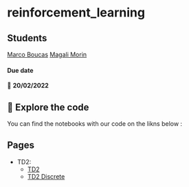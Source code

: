 # reinforcement_learning

## Students

[Marco Boucas](https://github.com/marcoboucas)
[Magali Morin](https://github.com/magalimorin18)

#### Due date
:calendar: **20/02/2022** 



## :runner: Explore the code

You can find the notebooks with our code on the likns below : 

## Pages

- TD2:
    - [TD2](https://magalimorin18.github.io/reinforcement_learning/td2/index.html)
    - [TD2 Discrete](https://magalimorin18.github.io/reinforcement_learning/td2/discrete.html)
